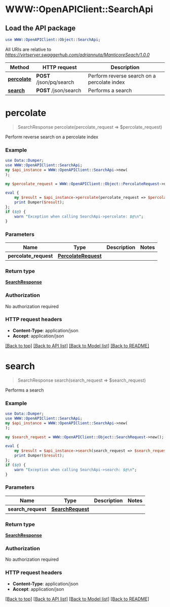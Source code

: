 # WWW::OpenAPIClient::SearchApi

## Load the API package
```perl
use WWW::OpenAPIClient::Object::SearchApi;
```

All URIs are relative to *https://virtserver.swaggerhub.com/adriannuta/ManticoreSeach/1.0.0*

Method | HTTP request | Description
------------- | ------------- | -------------
[**percolate**](SearchApi.md#percolate) | **POST** /json/pq/search | Perform reverse search on a percolate index
[**search**](SearchApi.md#search) | **POST** /json/search | Performs a search


# **percolate**
> SearchResponse percolate(percolate_request => $percolate_request)

Perform reverse search on a percolate index

### Example 
```perl
use Data::Dumper;
use WWW::OpenAPIClient::SearchApi;
my $api_instance = WWW::OpenAPIClient::SearchApi->new(
);

my $percolate_request = WWW::OpenAPIClient::Object::PercolateRequest->new(); # PercolateRequest | 

eval { 
    my $result = $api_instance->percolate(percolate_request => $percolate_request);
    print Dumper($result);
};
if ($@) {
    warn "Exception when calling SearchApi->percolate: $@\n";
}
```

### Parameters

Name | Type | Description  | Notes
------------- | ------------- | ------------- | -------------
 **percolate_request** | [**PercolateRequest**](PercolateRequest.md)|  | 

### Return type

[**SearchResponse**](SearchResponse.md)

### Authorization

No authorization required

### HTTP request headers

 - **Content-Type**: application/json
 - **Accept**: application/json

[[Back to top]](#) [[Back to API list]](../README.md#documentation-for-api-endpoints) [[Back to Model list]](../README.md#documentation-for-models) [[Back to README]](../README.md)

# **search**
> SearchResponse search(search_request => $search_request)

Performs a search

### Example 
```perl
use Data::Dumper;
use WWW::OpenAPIClient::SearchApi;
my $api_instance = WWW::OpenAPIClient::SearchApi->new(
);

my $search_request = WWW::OpenAPIClient::Object::SearchRequest->new(); # SearchRequest | 

eval { 
    my $result = $api_instance->search(search_request => $search_request);
    print Dumper($result);
};
if ($@) {
    warn "Exception when calling SearchApi->search: $@\n";
}
```

### Parameters

Name | Type | Description  | Notes
------------- | ------------- | ------------- | -------------
 **search_request** | [**SearchRequest**](SearchRequest.md)|  | 

### Return type

[**SearchResponse**](SearchResponse.md)

### Authorization

No authorization required

### HTTP request headers

 - **Content-Type**: application/json
 - **Accept**: application/json

[[Back to top]](#) [[Back to API list]](../README.md#documentation-for-api-endpoints) [[Back to Model list]](../README.md#documentation-for-models) [[Back to README]](../README.md)

